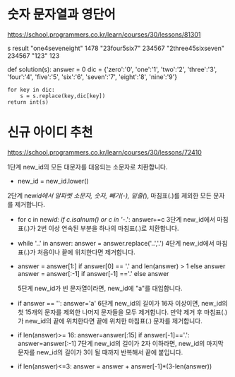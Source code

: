# 숫자 문자열과 영단어

https://school.programmers.co.kr/learn/courses/30/lessons/81301

s result
"one4seveneight" 1478
"23four5six7" 234567
"2three45sixseven" 234567
"123" 123

def solution(s):
answer = 0
dic = {'zero':'0', 'one':'1', 'two':'2', 'three':'3', 'four':'4', 'five':'5', 'six':'6', 'seven':'7', 'eight':'8', 'nine':'9'}

    for key in dic:
        s = s.replace(key,dic[key])
    return int(s)

# 신규 아이디 추천

https://school.programmers.co.kr/learn/courses/30/lessons/72410

1단계 new_id의 모든 대문자를 대응되는 소문자로 치환합니다.

- new_id = new_id.lower()

2단계 new*id에서 알파벳 소문자, 숫자, 빼기(-), 밑줄(*), 마침표(.)를 제외한 모든 문자를 제거합니다.

- for c in new*id:
  if c.isalnum() or c in '-*.':
  answer+=c
  3단계 new_id에서 마침표(.)가 2번 이상 연속된 부분을 하나의 마침표(.)로 치환합니다.
- while '..' in answer:
  answer = answer.replace('..','.')
  4단계 new_id에서 마침표(.)가 처음이나 끝에 위치한다면 제거합니다.
- answer = answer[1:] if answer[0] == '.' and len(answer) > 1 else answer
  answer = answer[:-1] if answer[-1] =='.' else answer

  5단계 new_id가 빈 문자열이라면, new_id에 "a"를 대입합니다.
- if answer == '':
        answer='a'
  6단계 new_id의 길이가 16자 이상이면, new_id의 첫 15개의 문자를 제외한 나머지 문자들을 모두 제거합니다.
  만약 제거 후 마침표(.)가 new_id의 끝에 위치한다면 끝에 위치한 마침표(.) 문자를 제거합니다.
- if len(answer)>= 16:
        answer=answer[:15]
        if answer[-1]=='.':
            answer=answer[:-1]
  7단계 new_id의 길이가 2자 이하라면, new_id의 마지막 문자를 new_id의 길이가 3이 될 때까지 반복해서 끝에 붙입니다.
- if len(answer)<=3:
    answer = answer + answer[-1]*(3-len(answer))